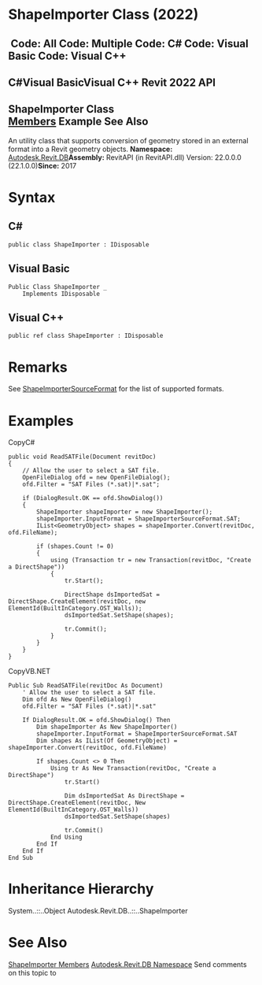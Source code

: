 # ShapeImporter Class (2022)

﻿
 Code: All Code: Multiple Code: C# Code: Visual Basic Code: Visual C++   
---  
C#Visual BasicVisual C++
Revit 2022 API  
---  
ShapeImporter Class  
[Members](7a5084cb-05ab-0952-d839-ccf6eb18aacc.md "ShapeImporter Members") Example See Also  
---  
An utility class that supports conversion of geometry stored in an external format into a Revit geometry objects. 
**Namespace:** [Autodesk.Revit.DB](87546ba7-461b-c646-cbb1-2cb8f5bff8b2.md "Autodesk.Revit.DB Namespace")**Assembly:** RevitAPI (in RevitAPI.dll) Version: 22.0.0.0 (22.1.0.0)**Since:** 2017 
# Syntax
C#  
---  
```text
public class ShapeImporter : IDisposable
```
  
Visual Basic  
---  
```text
Public Class ShapeImporter _
	Implements IDisposable
```
  
Visual C++  
---  
```text
public ref class ShapeImporter : IDisposable
```
  
# Remarks
See [ShapeImporterSourceFormat](556c092a-0afa-c38e-c784-3d9d919dc220.md "ShapeImporterSourceFormat Enumeration") for the list of supported formats. 
# Examples
CopyC#
```text
public void ReadSATFile(Document revitDoc)
{
    // Allow the user to select a SAT file.
    OpenFileDialog ofd = new OpenFileDialog();
    ofd.Filter = "SAT Files (*.sat)|*.sat";

    if (DialogResult.OK == ofd.ShowDialog())
    {
        ShapeImporter shapeImporter = new ShapeImporter();
        shapeImporter.InputFormat = ShapeImporterSourceFormat.SAT; 
        IList<GeometryObject> shapes = shapeImporter.Convert(revitDoc, ofd.FileName);

        if (shapes.Count != 0)
        {
            using (Transaction tr = new Transaction(revitDoc, "Create a DirectShape"))
            {
                tr.Start();

                DirectShape dsImportedSat = DirectShape.CreateElement(revitDoc, new ElementId(BuiltInCategory.OST_Walls));
                dsImportedSat.SetShape(shapes);

                tr.Commit();
            }
        }
    }
}
```

CopyVB.NET
```text
Public Sub ReadSATFile(revitDoc As Document)
    ' Allow the user to select a SAT file.
    Dim ofd As New OpenFileDialog()
    ofd.Filter = "SAT Files (*.sat)|*.sat"

    If DialogResult.OK = ofd.ShowDialog() Then
        Dim shapeImporter As New ShapeImporter()
        shapeImporter.InputFormat = ShapeImporterSourceFormat.SAT
        Dim shapes As IList(Of GeometryObject) = shapeImporter.Convert(revitDoc, ofd.FileName)

        If shapes.Count <> 0 Then
            Using tr As New Transaction(revitDoc, "Create a DirectShape")
                tr.Start()

                Dim dsImportedSat As DirectShape = DirectShape.CreateElement(revitDoc, New ElementId(BuiltInCategory.OST_Walls))
                dsImportedSat.SetShape(shapes)

                tr.Commit()
            End Using
        End If
    End If
End Sub
```

# Inheritance Hierarchy
System..::..Object Autodesk.Revit.DB..::..ShapeImporter
# See Also
[ShapeImporter Members](7a5084cb-05ab-0952-d839-ccf6eb18aacc.md "ShapeImporter Members")
[Autodesk.Revit.DB Namespace](87546ba7-461b-c646-cbb1-2cb8f5bff8b2.md "Autodesk.Revit.DB Namespace")
Send comments on this topic to 